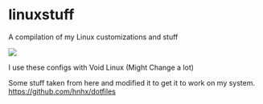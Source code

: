 # linuxstuff
A compilation of my Linux customizations and stuff

![](https://cdn.discordapp.com/attachments/547807969807564810/917157401650692177/Screenshot_from_2021-12-05_20-55-53.png)



I use these configs with Void Linux (Might Change a lot)



Some stuff taken from here and modified it to get it to work on my system. https://github.com/hnhx/dotfiles
